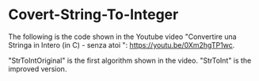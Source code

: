 # Covert-String-To-Integer
The following is the code shown in the Youtube video "Convertire una Stringa in Intero (in C) - senza atoi ": https://youtu.be/0Xm2hgTP1wc.

"StrToIntOriginal" is the first algorithm shown in the video. "StrToInt" is the improved version.
